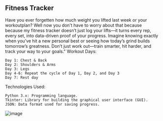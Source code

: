 ## Fitness Tracker

Have you ever forgetten how much weight you lifted last week or your workoutplan? Well now you don't have to worry about that because because my fitness tracker doesn’t just log your lifts—it turns every rep, every set, into data-driven proof of your progress. Imagine knowing exactly when you’ve hit a new personal best or seeing how today’s grind builds tomorrow’s greatness. Don’t just work out—train smarter, hit harder, and track your way to your goals."
Workout Days:

    Day 1: Chest & Back
    Day 2: Shoulders & Arms
    Day 3: Legs
    Day 4-6: Repeat the cycle of Day 1, Day 2, and Day 3
    Day 7: Rest day

Technologies Used:

    Python 3.x: Programming language.
    Tkinter: Library for building the graphical user interface (GUI).
    JSON: Data format used for saving progress.


![image](https://github.com/user-attachments/assets/3807543f-3082-433b-865c-ef2c3040ab80)

